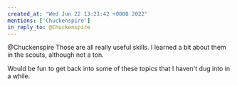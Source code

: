```yaml
---
created_at: "Wed Jun 22 13:21:42 +0000 2022"
mentions: ['Chuckenspire']
in_reply_to: @Chuckenspire
---
```


@Chuckenspire Those are all really useful skills. I learned a bit about them in the scouts, although not a ton.

Would be fun to get back into some of these topics that I haven't dug into in a while.